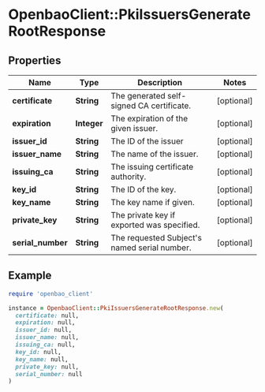 # OpenbaoClient::PkiIssuersGenerateRootResponse

## Properties

| Name | Type | Description | Notes |
| ---- | ---- | ----------- | ----- |
| **certificate** | **String** | The generated self-signed CA certificate. | [optional] |
| **expiration** | **Integer** | The expiration of the given issuer. | [optional] |
| **issuer_id** | **String** | The ID of the issuer | [optional] |
| **issuer_name** | **String** | The name of the issuer. | [optional] |
| **issuing_ca** | **String** | The issuing certificate authority. | [optional] |
| **key_id** | **String** | The ID of the key. | [optional] |
| **key_name** | **String** | The key name if given. | [optional] |
| **private_key** | **String** | The private key if exported was specified. | [optional] |
| **serial_number** | **String** | The requested Subject&#39;s named serial number. | [optional] |

## Example

```ruby
require 'openbao_client'

instance = OpenbaoClient::PkiIssuersGenerateRootResponse.new(
  certificate: null,
  expiration: null,
  issuer_id: null,
  issuer_name: null,
  issuing_ca: null,
  key_id: null,
  key_name: null,
  private_key: null,
  serial_number: null
)
```


